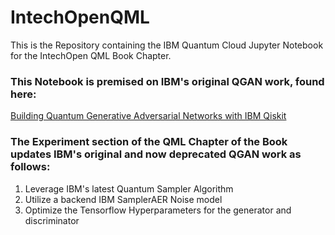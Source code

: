 # IntechOpenQML
This is the Repository containing the IBM Quantum Cloud Jupyter Notebook for the IntechOpen QML Book Chapter.

### This Notebook is premised on IBM's original QGAN work, found here:<br>
<a href="https://learn.qiskit.org/course/machine-learning/quantum-generative-adversarial-networks"> Building Quantum Generative Adversarial Networks with IBM Qiskit </a>
<br>
### The Experiment section of the QML Chapter of the Book updates IBM's original and now deprecated QGAN work as follows:<br>
1) Leverage IBM's latest Quantum Sampler Algorithm <br>
2) Utilize a backend IBM SamplerAER Noise model<br>
3) Optimize the Tensorflow Hyperparameters for the generator and discriminator
